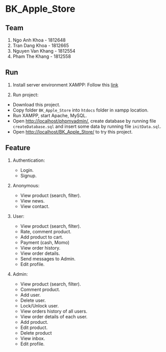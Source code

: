 # BK_Apple_Store

## Team

1. Ngo Anh Khoa - 1812648
2. Tran Dang Khoa - 1812665
3. Nguyen Van Khang - 1812554
4. Pham The Khang - 1812558

## Run

1. Install server environment XAMPP:
   Follow this [link](https://www.apachefriends.org/download.html)

2. Run project:

- Download this project.
- Copy folder `BK_Apple_Store` into `htdocs` folder in xampp location.
- Run XAMPP, start Apache, MySQL.
- Open <http://localhost/phpmyadmin/>, create database by running file `createDatabase.sql` and insert some data by running file `initData.sql`.
- Open <http://localhost/BK_Apple_Store/> to try this project.

## Feature

1. Authentication:

   - Login.
   - Signup.

2. Anonymous:

   - View product (search, filter).
   - View news.
   - View contact.

3. User:

   - View product (search, filter).
   - Rate, comment product.
   - Add product to cart.
   - Payment (cash, Momo)
   - View order history.
   - View order details.
   - Send messages to Admin.
   - Edit profile.

4. Admin:

   - View product (search, filter).
   - Comment product.
   - Add user.
   - Delete user.
   - Lock/Unlock user.
   - View orders history of all users.
   - View order details of each user.
   - Add product.
   - Edit product.
   - Delete product
   - View inbox.
   - Edit profile.
